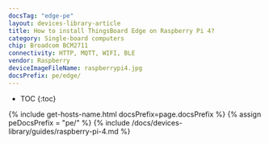 ```yaml
---
docsTag: "edge-pe"
layout: devices-library-article
title: How to install ThingsBoard Edge on Raspberry Pi 4?
category: Single-board computers
chip: Broadcom BCM2711
connectivity: HTTP, MQTT, WIFI, BLE
vendor: Raspberry
deviceImageFileName: raspberrypi4.jpg
docsPrefix: pe/edge/
---
```


* TOC
{:toc}

{% include get-hosts-name.html docsPrefix=page.docsPrefix %}
{% assign peDocsPrefix = "pe/" %}
{% include /docs/devices-library/guides/raspberry-pi-4.md %}